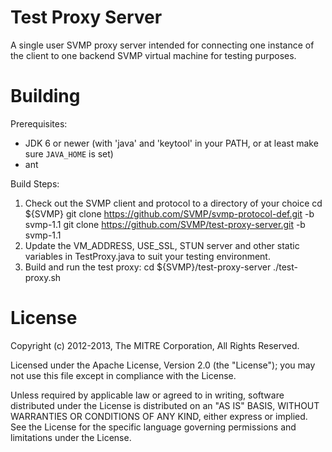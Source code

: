 Test Proxy Server
=================

A single user SVMP proxy server intended for connecting one instance of
the client to one backend SVMP virtual machine for testing purposes.

Building
========

Prerequisites:
*  JDK 6 or newer (with 'java' and 'keytool' in your PATH, or at least make sure `JAVA_HOME` is set)
*  ant

Build Steps:
1. Check out the SVMP client and protocol to a directory of your choice
        cd ${SVMP}
        git clone https://github.com/SVMP/svmp-protocol-def.git -b svmp-1.1
        git clone https://github.com/SVMP/test-proxy-server.git -b svmp-1.1
2.  Update the VM_ADDRESS, USE_SSL, STUN server and other static variables in 
    TestProxy.java to suit your testing environment.
3.  Build and run the test proxy:
        cd ${SVMP}/test-proxy-server
        ./test-proxy.sh

License
=======
Copyright (c) 2012-2013, The MITRE Corporation, All Rights Reserved.

Licensed under the Apache License, Version 2.0 (the "License");
you may not use this file except in compliance with the License.

Unless required by applicable law or agreed to in writing, software
distributed under the License is distributed on an "AS IS" BASIS,
WITHOUT WARRANTIES OR CONDITIONS OF ANY KIND, either express or implied.
See the License for the specific language governing permissions and
limitations under the License.
